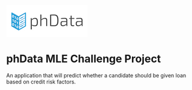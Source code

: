 ![phData Logo](img/phData_color_rgb.jpg "phData Logo")

# phData MLE Challenge Project

An application that will predict whether a candidate should be given loan based on credit risk factors.
